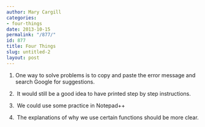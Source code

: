 ```yaml
---
author: Mary Cargill
categories:
- four-things
date: 2013-10-15
permalink: "/877/"
id: 877
title: Four Things
slug: untitled-2
layout: post
---
```

1. One way to solve problems is to copy and paste the error message and search Google for suggestions.

2.  It would still be a good idea to have printed step by step instructions.

3.  We could use some practice in Notepad++

4.  The explanations of why we use certain functions should be more clear.
